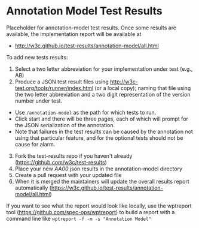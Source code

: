 Annotation Model Test Results
=============================

Placeholder for annotation-model test results. Once some results are available, the 
implementation report will be available at 

* http://w3c.github.io/test-results/annotation-model/all.html

To add new tests results:

1. Select a two letter abbreviation for your implementation under test (e.g., AB)
2. Produce a JSON test result files using http://w3c-test.org/tools/runner/index.html (or a local copy); naming that file using the two letter abbreviation and a two digit representation of the version number under test.
  * Use `/annotation-model` as the path for which tests to run.
  * Click start and there will be three pages, each of which will prompt for the JSON serialization of the annotation.
  * Note that failures in the test results can be caused by the annotation not using that particular feature, and for the optional tests should not be cause for alarm.
3. Fork the test-results repo if you haven't already (https://github.com/w3c/test-results)
4. Place your new _AA00_.json results in the annotation-model directory
5. Create a pull request with your updated file
6. When it is merged the maintainers will update the overall results report automatically (https://w3c.github.io/test-results/annotation-model/all.html)

If you want to see what the report would look like locally, use the wptreport tool (https://github.com/spec-ops/wptreport) to build a 
report with a command line like `wptreport -f -m -s "Annotation Model"`
